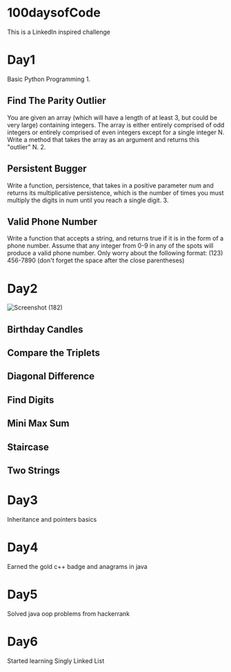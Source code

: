 # 100daysofCode
This is a LinkedIn inspired challenge
# Day1
Basic Python Programming
1.
## Find The Parity Outlier
You are given an array (which will have a length of at least 3, but could be very large) containing integers. The array is either entirely comprised of odd integers or entirely comprised of even integers except for a single integer N. Write a method that takes the array as an argument and returns this "outlier" N.
2.
## Persistent Bugger
Write a function, persistence, that takes in a positive parameter num and returns its multiplicative persistence, which is the number of times you must multiply the digits in num until you reach a single digit.
3.
## Valid Phone Number
Write a function that accepts a string, and returns true if it is in the form of a phone number.
Assume that any integer from 0-9 in any of the spots will produce a valid phone number.
Only worry about the following format:
(123) 456-7890 (don't forget the space after the close parentheses)
# Day2
![Screenshot (182)](https://user-images.githubusercontent.com/59372076/96361188-4ef29800-1141-11eb-822a-450076a7af79.png)
## Birthday Candles
## Compare the Triplets
## Diagonal Difference
## Find Digits
## Mini Max Sum
## Staircase
## Two Strings
# Day3
Inheritance and pointers basics
# Day4 
Earned the gold c++ badge and anagrams in java
# Day5
Solved java oop problems from hackerrank
# Day6
Started learning Singly Linked List
